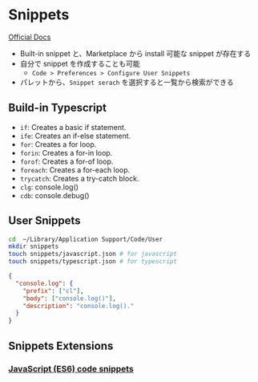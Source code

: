 # Snippets

[Official Docs](https://code.visualstudio.com/docs/editor/userdefinedsnippets)

- Built-in snippet と、Marketplace から install 可能な snippet が存在する
- 自分で snippet を作成することも可能
  - `Code > Preferences > Configure User Snippets`
- パレットから、`Snippet serach` を選択すると一覧から検索ができる

## Build-in Typescript

- `if`: Creates a basic if statement.
- `ife`: Creates an if-else statement.
- `for`: Creates a for loop.
- `forin`: Creates a for-in loop.
- `forof`: Creates a for-of loop.
- `foreach`: Creates a for-each loop.
- `trycatch`: Creates a try-catch block.
- `clg`: console.log()
- `cdb`: console.debug()

## User Snippets

```sh
cd  ~/Library/Application Support/Code/User
mkdir snippets
touch snippets/javascript.json # for javascript
touch snippets/typescript.json # for typescript
```

```json
{
  "console.log": {
    "prefix": ["cl"],
    "body": ["console.log()"],
    "description": "console.log()."
  }
}
```

## Snippets Extensions

### [JavaScript (ES6) code snippets](https://marketplace.visualstudio.com/items?itemName=xabikos.JavaScriptSnippets)
